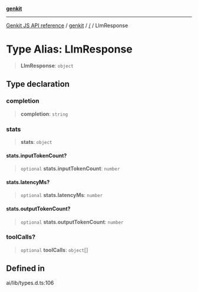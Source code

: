 [**genkit**](../README.md)

***

[Genkit JS API reference](../../README.md) / [genkit](../README.md) / [/](../README.md) / LlmResponse

# Type Alias: LlmResponse

> **LlmResponse**: `object`

## Type declaration

### completion

> **completion**: `string`

### stats

> **stats**: `object`

#### stats.inputTokenCount?

> `optional` **stats.inputTokenCount**: `number`

#### stats.latencyMs?

> `optional` **stats.latencyMs**: `number`

#### stats.outputTokenCount?

> `optional` **stats.outputTokenCount**: `number`

### toolCalls?

> `optional` **toolCalls**: `object`[]

## Defined in

ai/lib/types.d.ts:106
